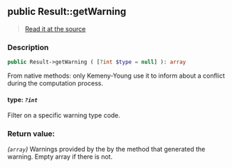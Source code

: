## public Result::getWarning

> [Read it at the source](https://github.com/julien-boudry/Condorcet/blob/master/src/Result.php#L292)

### Description    

```php
public Result->getWarning ( [?int $type = null] ): array
```

From native methods: only Kemeny-Young use it to inform about a conflict during the computation process.
    

#### **type:** *`?int`*   
Filter on a specific warning type code.    


### Return value:   

*(`array`)* Warnings provided by the by the method that generated the warning. Empty array if there is not.


